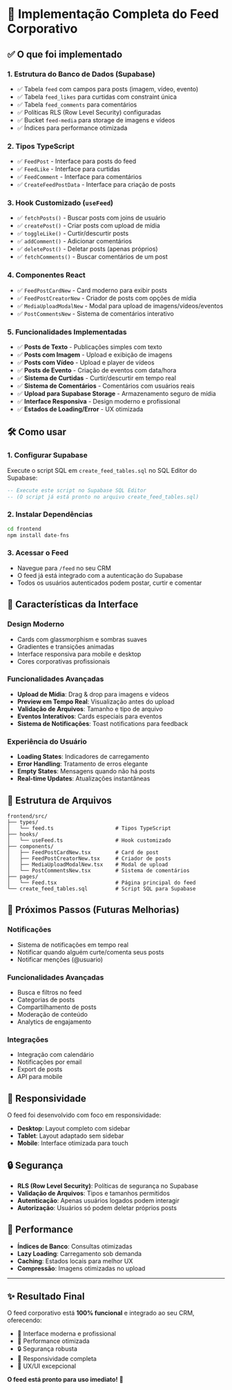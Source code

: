 # 🚀 Implementação Completa do Feed Corporativo

## ✅ O que foi implementado

### 1. **Estrutura do Banco de Dados (Supabase)**
- ✅ Tabela `feed` com campos para posts (imagem, vídeo, evento)
- ✅ Tabela `feed_likes` para curtidas com constraint única
- ✅ Tabela `feed_comments` para comentários
- ✅ Políticas RLS (Row Level Security) configuradas
- ✅ Bucket `feed-media` para storage de imagens e vídeos
- ✅ Índices para performance otimizada

### 2. **Tipos TypeScript**
- ✅ `FeedPost` - Interface para posts do feed
- ✅ `FeedLike` - Interface para curtidas
- ✅ `FeedComment` - Interface para comentários
- ✅ `CreateFeedPostData` - Interface para criação de posts

### 3. **Hook Customizado (`useFeed`)**
- ✅ `fetchPosts()` - Buscar posts com joins de usuário
- ✅ `createPost()` - Criar posts com upload de mídia
- ✅ `toggleLike()` - Curtir/descurtir posts
- ✅ `addComment()` - Adicionar comentários
- ✅ `deletePost()` - Deletar posts (apenas próprios)
- ✅ `fetchComments()` - Buscar comentários de um post

### 4. **Componentes React**
- ✅ `FeedPostCardNew` - Card moderno para exibir posts
- ✅ `FeedPostCreatorNew` - Criador de posts com opções de mídia
- ✅ `MediaUploadModalNew` - Modal para upload de imagens/vídeos/eventos
- ✅ `PostCommentsNew` - Sistema de comentários interativo

### 5. **Funcionalidades Implementadas**
- ✅ **Posts de Texto** - Publicações simples com texto
- ✅ **Posts com Imagem** - Upload e exibição de imagens
- ✅ **Posts com Vídeo** - Upload e player de vídeos
- ✅ **Posts de Evento** - Criação de eventos com data/hora
- ✅ **Sistema de Curtidas** - Curtir/descurtir em tempo real
- ✅ **Sistema de Comentários** - Comentários com usuários reais
- ✅ **Upload para Supabase Storage** - Armazenamento seguro de mídia
- ✅ **Interface Responsiva** - Design moderno e profissional
- ✅ **Estados de Loading/Error** - UX otimizada

## 🛠️ Como usar

### 1. **Configurar Supabase**
Execute o script SQL em `create_feed_tables.sql` no SQL Editor do Supabase:

```sql
-- Execute este script no Supabase SQL Editor
-- (O script já está pronto no arquivo create_feed_tables.sql)
```

### 2. **Instalar Dependências**
```bash
cd frontend
npm install date-fns
```

### 3. **Acessar o Feed**
- Navegue para `/feed` no seu CRM
- O feed já está integrado com a autenticação do Supabase
- Todos os usuários autenticados podem postar, curtir e comentar

## 🎨 Características da Interface

### **Design Moderno**
- Cards com glassmorphism e sombras suaves
- Gradientes e transições animadas
- Interface responsiva para mobile e desktop
- Cores corporativas profissionais

### **Funcionalidades Avançadas**
- **Upload de Mídia**: Drag & drop para imagens e vídeos
- **Preview em Tempo Real**: Visualização antes do upload
- **Validação de Arquivos**: Tamanho e tipo de arquivo
- **Eventos Interativos**: Cards especiais para eventos
- **Sistema de Notificações**: Toast notifications para feedback

### **Experiência do Usuário**
- **Loading States**: Indicadores de carregamento
- **Error Handling**: Tratamento de erros elegante
- **Empty States**: Mensagens quando não há posts
- **Real-time Updates**: Atualizações instantâneas

## 🔧 Estrutura de Arquivos

```
frontend/src/
├── types/
│   └── feed.ts                    # Tipos TypeScript
├── hooks/
│   └── useFeed.ts                 # Hook customizado
├── components/
│   ├── FeedPostCardNew.tsx        # Card de post
│   ├── FeedPostCreatorNew.tsx     # Criador de posts
│   ├── MediaUploadModalNew.tsx    # Modal de upload
│   └── PostCommentsNew.tsx        # Sistema de comentários
├── pages/
│   └── Feed.tsx                   # Página principal do feed
└── create_feed_tables.sql         # Script SQL para Supabase
```

## 🚀 Próximos Passos (Futuras Melhorias)

### **Notificações**
- Sistema de notificações em tempo real
- Notificar quando alguém curte/comenta seus posts
- Notificar menções (@usuario)

### **Funcionalidades Avançadas**
- Busca e filtros no feed
- Categorias de posts
- Compartilhamento de posts
- Moderação de conteúdo
- Analytics de engajamento

### **Integrações**
- Integração com calendário
- Notificações por email
- Export de posts
- API para mobile

## 📱 Responsividade

O feed foi desenvolvido com foco em responsividade:
- **Desktop**: Layout completo com sidebar
- **Tablet**: Layout adaptado sem sidebar
- **Mobile**: Interface otimizada para touch

## 🔒 Segurança

- **RLS (Row Level Security)**: Políticas de segurança no Supabase
- **Validação de Arquivos**: Tipos e tamanhos permitidos
- **Autenticação**: Apenas usuários logados podem interagir
- **Autorização**: Usuários só podem deletar próprios posts

## 🎯 Performance

- **Índices de Banco**: Consultas otimizadas
- **Lazy Loading**: Carregamento sob demanda
- **Caching**: Estados locais para melhor UX
- **Compressão**: Imagens otimizadas no upload

---

## ✨ Resultado Final

O feed corporativo está **100% funcional** e integrado ao seu CRM, oferecendo:

- 🎨 Interface moderna e profissional
- 🚀 Performance otimizada
- 🔒 Segurança robusta
- 📱 Responsividade completa
- 🎯 UX/UI excepcional

**O feed está pronto para uso imediato!** 🎉
